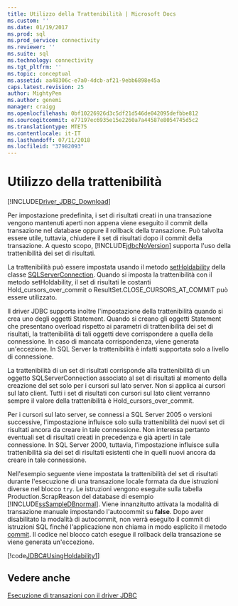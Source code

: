 ```yaml
---
title: Utilizzo della Trattenibilità | Microsoft Docs
ms.custom: ''
ms.date: 01/19/2017
ms.prod: sql
ms.prod_service: connectivity
ms.reviewer: ''
ms.suite: sql
ms.technology: connectivity
ms.tgt_pltfrm: ''
ms.topic: conceptual
ms.assetid: aa48306c-e7a0-4dcb-af21-9ebb6898e45a
caps.latest.revision: 25
author: MightyPen
ms.author: genemi
manager: craigg
ms.openlocfilehash: 0bf10226926d3c5df21d546de042095defbbe812
ms.sourcegitcommit: e77197ec6935e15e2260a7a44587e8054745d5c2
ms.translationtype: MTE75
ms.contentlocale: it-IT
ms.lasthandoff: 07/11/2018
ms.locfileid: "37982093"
---
```

# <a name="using-holdability"></a>Utilizzo della trattenibilità
[!INCLUDE[Driver_JDBC_Download](../../includes/driver_jdbc_download.md)]

  Per impostazione predefinita, i set di risultati creati in una transazione vengono mantenuti aperti non appena viene eseguito il commit della transazione nel database oppure il rollback della transazione. Può talvolta essere utile, tuttavia, chiudere il set di risultati dopo il commit della transazione. A questo scopo, [!INCLUDE[jdbcNoVersion](../../includes/jdbcnoversion_md.md)] supporta l'uso della trattenibilità dei set di risultati.  
  
 La trattenibilità può essere impostata usando il metodo [setHoldability](../../connect/jdbc/reference/setholdability-method-sqlserverconnection.md) della classe [SQLServerConnection](../../connect/jdbc/reference/sqlserverconnection-class.md). Quando si imposta la trattenibilità con il metodo setHoldability, il set di risultati le costanti Hold_cursors_over_commit o ResultSet.CLOSE_CURSORS_AT_COMMIT può essere utilizzato.  
  
 Il driver JDBC supporta inoltre l'impostazione della trattenibilità quando si crea uno degli oggetti Statement. Quando si creano gli oggetti Statement che presentano overload rispetto ai parametri di trattenibilità dei set di risultati, la trattenibilità di tali oggetti deve corrispondere a quella della connessione. In caso di mancata corrispondenza, viene generata un'eccezione. In SQL Server la trattenibilità è infatti supportata solo a livello di connessione.  
  
 La trattenibilità di un set di risultati corrisponde alla trattenibilità di un oggetto SQLServerConnection associato al set di risultati al momento della creazione del set solo per i cursori sul lato server. Non si applica ai cursori sul lato client. Tutti i set di risultati con cursori sul lato client verranno sempre il valore della trattenibilità è Hold_cursors_over_commit.  
  
 Per i cursori sul lato server, se connessi a SQL Server 2005 o versioni successive, l'impostazione influisce solo sulla trattenibilità dei nuovi set di risultati ancora da creare in tale connessione. Non interessa pertanto eventuali set di risultati creati in precedenza e già aperti in tale connessione. In SQL Server 2000, tuttavia, l'impostazione influisce sulla trattenibilità sia dei set di risultati esistenti che in quelli nuovi ancora da creare in tale connessione.  
  
 Nell'esempio seguente viene impostata la trattenibilità del set di risultati durante l'esecuzione di una transazione locale formata da due istruzioni diverse nel blocco `try`. Le istruzioni vengono eseguite sulla tabella Production.ScrapReason del database di esempio [!INCLUDE[ssSampleDBnormal](../../includes/sssampledbnormal_md.md)]. Viene innanzitutto attivata la modalità di transazione manuale impostando l'autocommit su **false**. Dopo aver disabilitato la modalità di autocommit, non verrà eseguito il commit di istruzioni SQL finché l'applicazione non chiama in modo esplicito il metodo [commit](../../connect/jdbc/reference/commit-method-sqlserverconnection.md). Il codice nel blocco catch esegue il rollback della transazione se viene generata un'eccezione.  
  
 [!code[JDBC#UsingHoldability1](../../connect/jdbc/codesnippet/Java/using-holdability_1.java)]  
  
## <a name="see-also"></a>Vedere anche  
 [Esecuzione di transazioni con il driver JDBC](../../connect/jdbc/performing-transactions-with-the-jdbc-driver.md)  
  
  
